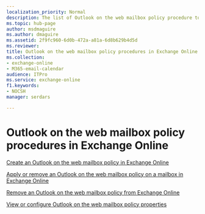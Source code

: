 ```yaml
---
localization_priority: Normal
description: The list of Outlook on the web mailbox policy procedure topics in Exchange Online
ms.topic: hub-page
author: msdmaguire
ms.author: dmaguire
ms.assetid: 2f9fc960-6d0b-472a-a81a-6d8b629b4d5d
ms.reviewer: 
title: Outlook on the web mailbox policy procedures in Exchange Online
ms.collection: 
- exchange-online
- M365-email-calendar
audience: ITPro
ms.service: exchange-online
f1.keywords:
- NOCSH
manager: serdars

---
```


# Outlook on the web mailbox policy procedures in Exchange Online

[Create an Outlook on the web mailbox policy in Exchange Online](create-outlook-web-app-mailbox-policy.md)

[Apply or remove an Outlook on the web mailbox policy on a mailbox in Exchange Online](apply-or-remove-outlook-web-app-mailbox-policy.md)

[Remove an Outlook on the web mailbox policy from Exchange Online](remove-outlook-web-app-mailbox-policy.md)

[View or configure Outlook on the web mailbox policy properties](configure-outlook-web-app-mailbox-policy-properties.md)
